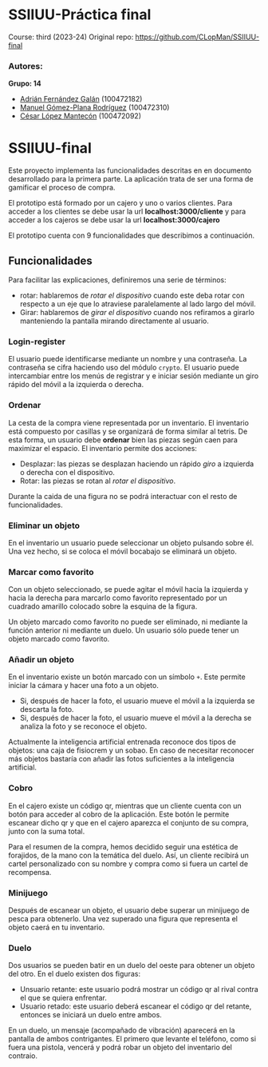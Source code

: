 # SSIIUU-Práctica final
Course: third (2023-24) 
Original repo: https://github.com/CLopMan/SSIIUU-final
### Autores:

**Grupo: 14**

-   [Adrián Fernández Galán](https://github.com/Adri-Extremix) (100472182)
-   [Manuel Gómez-Plana Rodríguez](https://github.com/ManuGPR) (100472310)
-   [César López Mantecón](https://github.com/CLopMan) (100472092)

# SSIIUU-final

Este proyecto implementa las funcionalidades descritas en en documento desarrollado para la primera parte. La aplicación trata de ser una forma de gamificar el proceso de compra.

El prototipo está formado por un cajero y uno o varios clientes. Para acceder a los clientes se debe usar la url **localhost:3000/cliente** y para acceder a los cajeros se debe usar la url **localhost:3000/cajero**

El prototipo cuenta con 9 funcionalidades que describimos a continuación.

## Funcionalidades

Para facilitar las explicaciones, definiremos una serie de términos:

-   rotar: hablaremos de _rotar el dispositivo_ cuando este deba rotar con respecto a un eje que lo atraviese paralelamente al lado largo del móvil.
-   Girar: hablaremos de _girar el dispositivo_ cuando nos refiramos a girarlo manteniendo la pantalla mirando directamente al usuario.

### Login-register

El usuario puede identificarse mediante un nombre y una contraseña. La contraseña se cifra haciendo uso del módulo `crypto`. El usuario puede intercambiar entre los menús de registrar y e iniciar sesión mediante un giro rápido del móvil a la izquierda o derecha.

### Ordenar

La cesta de la compra viene representada por un inventario. El inventario está compuesto por casillas y se organizará de forma similar al tetris. De esta forma, un usuario debe **ordenar** bien las piezas según caen para maximizar el espacio. El inventario permite dos acciones:

-   Desplazar: las piezas se desplazan haciendo un rápido _giro_ a izquierda o derecha con el dispositivo.
-   Rotar: las piezas se rotan al _rotar el dispositivo_.

Durante la caida de una figura no se podrá interactuar con el resto de funcionalidades.

### Eliminar un objeto

En el inventario un usuario puede seleccionar un objeto pulsando sobre él. Una vez hecho, si se coloca el móvil bocabajo se eliminará un objeto.

### Marcar como favorito

Con un objeto seleccionado, se puede agitar el móvil hacia la izquierda y hacia la derecha para marcarlo como favorito representado por un cuadrado amarillo colocado sobre la esquina de la figura.

Un objeto marcado como favorito no puede ser eliminado, ni mediante la función anterior ni mediante un duelo. Un usuario sólo puede tener un objeto marcado como favorito.

### Añadir un objeto

En el inventario existe un botón marcado con un símbolo `+`. Este permite iniciar la cámara y hacer una foto a un objeto.

-   Si, después de hacer la foto, el usuario mueve el móvil a la izquierda se descarta la foto.
-   Si, después de hacer la foto, el usuario mueve el móvil a la derecha se analiza la foto y se reconoce el objeto.

Actualmente la inteligencia artificial entrenada reconoce dos tipos de objetos: una caja de fisiocrem y un sobao. En caso de necesitar reconocer más objetos bastaría con añadir las fotos suficientes a la inteligencia artificial.

### Cobro

En el cajero existe un código qr, mientras que un cliente cuenta con un botón para acceder al cobro de la aplicación. Este botón le permite escanear dicho qr y que en el cajero aparezca el conjunto de su compra, junto con la suma total.

Para el resumen de la compra, hemos decidido seguir una estética de forajidos, de la mano con la temática del duelo. Así, un cliente recibirá un cartel personalizado con su nombre y compra como si fuera un cartel de recompensa.

### Minijuego

Después de escanear un objeto, el usuario debe superar un minijuego de pesca para obtenerlo. Una vez superado una figura que representa el objeto caerá en tu inventario.

### Duelo

Dos usuarios se pueden batir en un duelo del oeste para obtener un objeto del otro. En el duelo existen dos figuras:

-   Unsuario retante: este usuario podrá mostrar un código qr al rival contra el que se quiera enfrentar.
-   Usuario retado: este usuario deberá escanear el código qr del retante, entonces se iniciará un duelo entre ambos.

En un duelo, un mensaje (acompañado de vibración) aparecerá en la pantalla de ambos contrigantes. El primero que levante el teléfono, como si fuera una pistola, vencerá y podrá robar un objeto del inventario del contraio.
